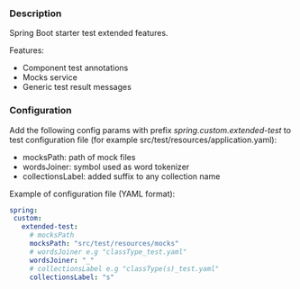 ### Description
Spring Boot starter test extended features.

Features:
- Component test annotations
- Mocks service
- Generic test result messages

### Configuration
Add the following config params with prefix *spring.custom.extended-test* to test configuration file (for example src/test/resources/application.yaml):
- mocksPath: path of mock files
- wordsJoiner: symbol used as word tokenizer
- collectionsLabel: added suffix to any collection name

Example of configuration file (YAML format):
 ``` yaml
spring:
  custom:
    extended-test:
      # mocksPath
      mocksPath: "src/test/resources/mocks"
      # wordsJoiner e.g "classType_test.yaml"
      wordsJoiner: "_"
      # collectionsLabel e.g "classType(s)_test.yaml"
      collectionsLabel: "s"
```

